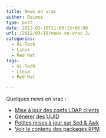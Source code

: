 ```yaml
---
title: News en vrac
author: Deimos
type: post
date: 2012-03-18T11:00:15+00:00
url: /2012/03/18/news-en-vrac-2/
categories:
  - Hi-Tech
  - Linux
  - Red Hat
tags:
  - Hi-Tech
  - Linux
  - Red Hat

---
```

Quelques news en vrac :

  * [Mise à jour des confs LDAP clients](http://wiki.deimos.fr/Template:LDAP_Clients_configuration_RedHat)
  * [Générer des UUID](http://wiki.deimos.fr/LVM_:_Utilisation_des_LVM#J.27ai_un_conflit_d.27UUID)
  * [Petites mises à jour sur Sed & Awk](http://wiki.deimos.fr/Sed_%26_Awk_:_Quelques_exemples_de_ces_merveilles)
  * [Voir le contenu des packages RPM](http://wiki.deimos.fr/Yum_:_utilisation_des_packages_sous_RedHat)

&nbsp;
